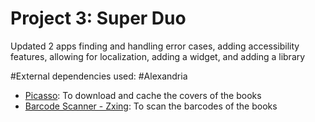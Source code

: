 # Project 3: Super Duo
Updated 2 apps finding and handling error cases, adding accessibility features, allowing for localization, adding a widget, and adding a library

#External dependencies used:
#Alexandria
- [Picasso](http://square.github.io/picasso/): To download and cache the covers of the books
- [Barcode Scanner - Zxing](https://github.com/dm77/barcodescanner): To scan the barcodes of the books
